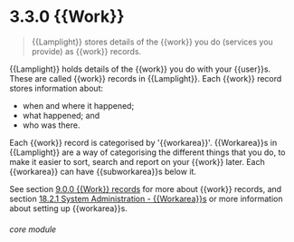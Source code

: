 # 3.3.0    {{Work}}

> {{Lamplight}} stores details of the {{work}} you do (services you provide) as {{work}} records. 

{{Lamplight}} holds details of the {{work}} you do with your {{user}}s. These are called {{work}} records in {{Lamplight}}. Each {{work}} record stores information about:

  * when and where it happened;
  * what happened; and
  * who was there.

Each {{work}} record is categorised by '{{workarea}}'. {{Workarea}}s in {{Lamplight}} are a way of categorising the different things that you do, to make it easier to sort, search and report on your {{work}} later. Each {{workarea}} can have {{subworkarea}}s below it.

See section [9.0.0  {{Work}} records](/help/index/v/{{version}}/p/9.0.0) for more about {{work}} records, and section [18.2.1  System Administration - {{Workarea}}s](/help/index/v/{{version}}/p/18.2.1) or more information about setting up {{workarea}}s. 

###### core module

